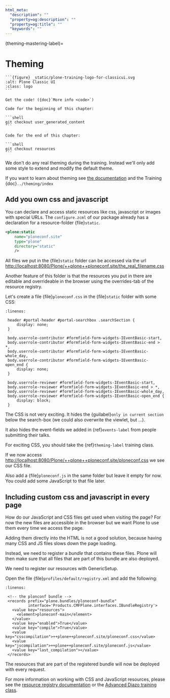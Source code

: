 ```yaml
---
html_meta:
  "description": ""
  "property=og:description": ""
  "property=og:title": ""
  "keywords": ""
---
```


(theming-mastering-label)=

# Theming

````{sidebar} Plone Classic UI Chapter
```{figure} _static/plone-training-logo-for-classicui.svg
:alt: Plone Classic UI
:class: logo
```

Get the code! ({doc}`More info <code>`)

Code for the beginning of this chapter:

```shell
git checkout user_generated_content
```

Code for the end of this chapter:

```shell
git checkout resources
```
````

We don't do any real theming during the training. Instead we'll only add some style to extend and modify the default theme.

If you want to learn about theming see [the documentation](https://docs.plone.org/adapt-and-extend/theming/index.html) and the Training {doc}`../theming/index`

## Add you own css and javascript

You can declare and access static resources like css, javascript or images with special URLs.
The `configure.zcml` of our package already has a declaration for a resource-folder {file}`static`.

```xml
<plone:static
    name="ploneconf.site"
    type="plone"
    directory="static"
    />
```

All files we put in the {file}`static` folder can be accessed via the url <http://localhost:8080/Plone/++plone++ploneconf.site/the_real_filename.css>

Another feature of this folder is that the resources you put in there are editable and overrideable in the browser
using the overrides-tab of the resource registry.

Let's create a file {file}`ploneconf.css` in the {file}`static` folder with some CSS:

```{code-block} CSS
:linenos:

 header #portal-header #portal-searchbox .searchSection {
     display: none;
 }

 body.userrole-contributor #formfield-form-widgets-IEventBasic-start,
 body.userrole-contributor #formfield-form-widgets-IEventBasic-end > *,
 body.userrole-contributor #formfield-form-widgets-IEventBasic-whole_day,
 body.userrole-contributor #formfield-form-widgets-IEventBasic-open_end {
     display: none;
 }

 body.userrole-reviewer #formfield-form-widgets-IEventBasic-start,
 body.userrole-reviewer #formfield-form-widgets-IEventBasic-end > *,
 body.userrole-reviewer #formfield-form-widgets-IEventBasic-whole_day,
 body.userrole-reviewer #formfield-form-widgets-IEventBasic-open_end {
     display: block;
 }
```

The CSS is not very exciting.
It hides the {guilabel}`only in current section` below the search-box (we could also overwrite the viewlet, but ...).

It also hides the event-fields we added in {ref}`events-label` from people submitting their talks.

For exciting CSS, you should take the {ref}`theming-label` training class.

If we now access <http://localhost:8080/Plone/++plone++ploneconf.site/ploneconf.css> we see our CSS file.

Also add a {file}`ploneconf.js` in the same folder but leave it empty for now. You could add some JavaScript to that file later.

## Including custom css and javascript in every page

How do our JavaScript and CSS files get used when visiting the page?
For now the new files are accessible in the browser but we want Plone to use them every time we access the page.

Adding them directly into the HTML is not a good solution, because having many CSS and JS files slows down the page loading.

Instead, we need to register a _bundle_ that contains these files.
Plone will then make sure that all files that are part of this bundle are also deployed.

We need to register our resources with GenericSetup.

Open the file {file}`profiles/default/registry.xml` and add the following:

```{code-block} xml
:linenos:

 <!-- the plonconf bundle -->
 <records prefix="plone.bundles/ploneconf-bundle"
          interface='Products.CMFPlone.interfaces.IBundleRegistry'>
   <value key="resources">
     <element>ploneconf-main</element>
   </value>
   <value key="enabled">True</value>
   <value key="compile">True</value>
   <value key="csscompilation">++plone++ploneconf.site/ploneconf.css</value>
   <value key="jscompilation">++plone++ploneconf.site/ploneconf.js</value>
   <value key="last_compilation"></value>
 </records>
```

The resources that are part of the registered bundle will now be deployed with every request.

For more information on working with CSS and JavaScript resources, please see the [resource registry documentation](https://docs.plone.org/adapt-and-extend/theming/resourceregistry.html)
or the [Advanced Diazo training class](https://training.plone.org/5/theming_plone_5/adv-diazo.html).

